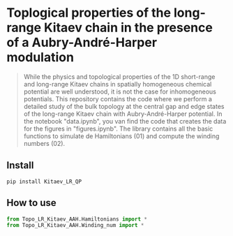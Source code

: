 # Toplogical properties of the long-range Kitaev chain in the presence of a Aubry-André-Harper modulation
> While the physics and topological properties of the 1D short-range and long-range Kitaev chains in spatially homogeneous chemical potential are well understood, it is not the case for inhomogeneous potentials. This repository contains the code where we perform a detailed study of the bulk topology at the central gap and edge states of the long-range Kitaev chain with Aubry-André-Harper potential. In the notebook "data.ipynb", you van find the code that creates the data for the figures in "figures.ipynb". The library contains all the basic functions to simulate de Hamiltonians (01) and compute the winding numbers (02).


## Install

`pip install Kitaev_LR_QP`

## How to use

```python
from Topo_LR_Kitaev_AAH.Hamiltonians import *
from Topo_LR_Kitaev_AAH.Winding_num import *
```
